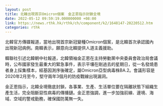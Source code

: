 ```yaml
---
layout: post
title: 北韓出現首宗Omicron個案　金正恩指示封鎖全境
date: 2022-05-12 09:59:19.000000000 +08:00
link: https://news.rthk.hk/rthk/ch/component/k2/1648147-20220512.htm
categories: rthk
---
```


北韓官方傳媒報道，當地出現首宗新冠變種Omicron個案，是北韓首次承認國內出現新冠病例。南韓表示，願意向北韓提供人道主義援助。

韓聯社引述北韓朝中社報道，北韓領袖金正恩在主持勞動黨中央委員會政治局會議時，公布國家發生最重大的緊急事件，表示平壤在剛過去的星期日，從一名發燒患者身上採集樣本，經基因測序後確定，屬Omicron亞型病毒株BA.2。會議形容是2020年2月至今，堅守兩年3個月的防疫戰線出現漏洞。

金正恩指示，北韓全境徹底封鎖，各事業、生產、生活單位要在隔離狀態下組織生產生活，完全阻斷惡性病毒的傳播鏈。金正恩強調，進一步加強前線、邊境、海域、空域的警戒勤務，確保國防萬無一失。
